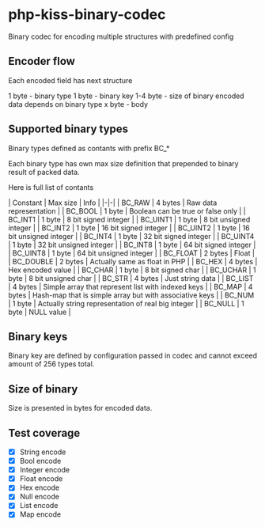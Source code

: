 # php-kiss-binary-codec
Binary codec for encoding multiple structures with predefined config

## Encoder flow

Each encoded field has next structure

1 byte - binary type
1 byte - binary key
1-4 byte - size of binary encoded data depends on binary type
x byte - body

## Supported binary types

Binary types defined as contants with prefix BC_*

Each binary type has own max size definition that prepended to binary result of packed data.

Here is full list of contants

| Constant | Max size | Info |
|-|-|
| BC_RAW | 4 bytes | Raw data representation |
| BC_BOOL | 1 byte | Boolean can be true or false only |
| BC_INT1 | 1 byte | 8 bit signed integer |
| BC_UINT1 | 1 byte | 8 bit unsigned integer |
| BC_INT2 | 1 byte | 16 bit signed integer |
| BC_UINT2 | 1 byte | 16 bit unsigned integer |
| BC_INT4 | 1 byte | 32 bit signed integer |
| BC_UINT4 | 1 byte | 32 bit unsigned integer |
| BC_INT8 | 1 byte | 64 bit signed integer |
| BC_UINT8 | 1 byte | 64 bit unsigned integer |
| BC_FLOAT | 2 bytes | Float |
| BC_DOUBLE | 2 bytes | Actually same as float in PHP |
| BC_HEX | 4 bytes | Hex encoded value |
| BC_CHAR | 1 byte | 8 bit signed char |
| BC_UCHAR | 1 byte | 8 bit unsigned char |
| BC_STR | 4 bytes | Just string data |
| BC_LIST | 4 bytes | Simple array that represent list with indexed keys |
| BC_MAP | 4 bytes | Hash-map that is simple array but with associative keys |
| BC_NUM | 1 byte | Actually string representation of real big integer |
| BC_NULL | 1 byte | NULL value |

## Binary keys

Binary key are defined by configuration passed in codec and cannot exceed amount of 256 types total.

## Size of binary

Size is presented in bytes for encoded data.

## Test coverage

- [x] String encode
- [x] Bool encode
- [x] Integer encode
- [x] Float encode
- [x] Hex encode
- [x] Null encode
- [x] List encode
- [x] Map encode